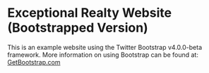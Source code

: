 # Exceptional Realty Website (Bootstrapped Version)

This is an example website using the Twitter Bootstrap v4.0.0-beta framework. More information on using Bootstrap can be found at: [GetBootstrap.com](http://www.getbootstrap.com)